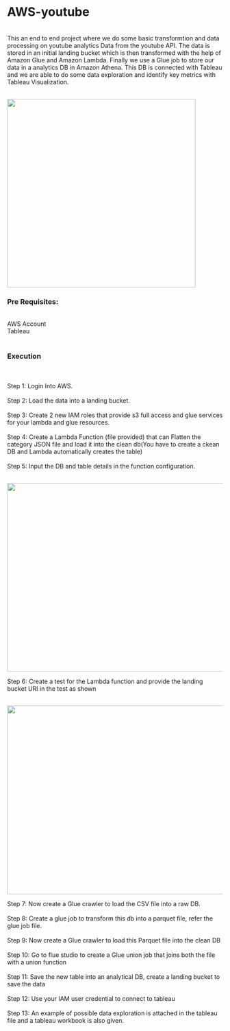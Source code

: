 # AWS-youtube
<br>
This an end to end project where we do some basic transformtion and data processing on youtube analytics Data from the youtube API. The data is stored in an initial landing bucket which is then transformed with the help of Amazon Glue and Amazon Lambda. Finally we use a Glue job to store our data in a analytics DB in Amazon Athena. This DB is connected with Tableau and we are able to do some data exploration and identify key metrics with Tableau Visualization.
<br>
<br>
<p>
    <img src="https://raw.githubusercontent.com/hari2595/AWS-youtube/main/Flowcharts.jpeg" height="440" />
</p>
<h3> Pre Requisites: </h3><br>
AWS Account <br>
Tableau <br>
<br>
<h3> Execution </h3>
<br>
<br>
Step 1: Login Into AWS. <br><br>
Step 2: Load the data into a landing bucket. <br><br>
Step 3: Create 2 new IAM roles that provide s3 full access and glue services for your lambda and glue resources. <br><br>
Step 4: Create a Lambda Function (file provided) that can Flatten the category JSON file and load it into the clean db(You have to create a ckean DB and Lambda automatically creates the table)<br><br>
Step 5: Input the DB and table details in the  function configuration.<br><br>
<p>
    <img src="https://raw.githubusercontent.com/hari2595/AWS-youtube/main/Lambda/config.PNG" width="880" height="440" />
</p>
Step 6: Create a test for the Lambda function and provide the landing bucket URI in the test as shown <br><br>
<p>
    <img src="https://raw.githubusercontent.com/hari2595/AWS-youtube/main/Lambda/test.PNG" width="880" height="440" />
</p>
Step 7: Now create a Glue crawler to load the CSV file into a raw DB. <br><br>
Step 8: Create a glue job to transform this db into a parquet file, refer the glue job file. <br><br>
Step 9: Now create a Glue crawler to load this Parquet file into the clean DB <br><br>
Step 10: Go to flue studio to create a Glue union job that joins both the file with a union function<br><br>
Step 11: Save the new table into an analytical DB, create a landing bucket to save the data <br><br>
Step 12: Use your IAM user credential to connect to tableau<br><br>
Step 13: An example of possible data exploration is attached in the tableau file and a tableau workbook is also given. <br><br>
